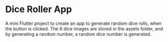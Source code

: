 # Dice Roller App

A mini Flutter project to create an app to generate random dice rolls, when the button is clicked. The 6 dice images are stored in the assets folder, and by generating a random number, a random dice number is generated.
